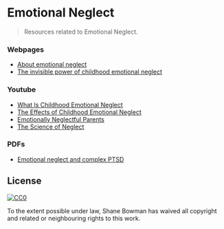 
# Emotional Neglect

> Resources related to Emotional Neglect.

### Webpages

* [About emotional neglect](http://www.drjonicewebb.com/about-emotional-neglect/)
* [The invisible power of childhood emotional neglect](https://www.psychologytoday.com/blog/stop-walking-eggshells/201308/the-invisible-power-childhood-emotional-neglect)

### Youtube

* [What Is Childhood Emotional Neglect](https://www.youtube.com/watch?v=O4OV3Q1Sd3w)
* [The Effects of Childhood Emotional Neglect](https://www.youtube.com/watch?v=EPjo2uOArRc)
* [Emotionally Neglectful Parents](https://www.youtube.com/watch?v=DOCGv8xpKUc)
* [The Science of Neglect](https://www.youtube.com/watch?v=bF3j5UVCSCA)

### PDFs

* [Emotional neglect and complex PTSD](http://pete-walker.com/pdf/emotionalNeglectComplexPTSD.pdf)

## License

[![CC0](http://i.creativecommons.org/p/zero/1.0/88x31.png)](http://creativecommons.org/publicdomain/zero/1.0/)

To the extent possible under law, Shane Bowman has waived all copyright and related or neighbouring rights to this work.


